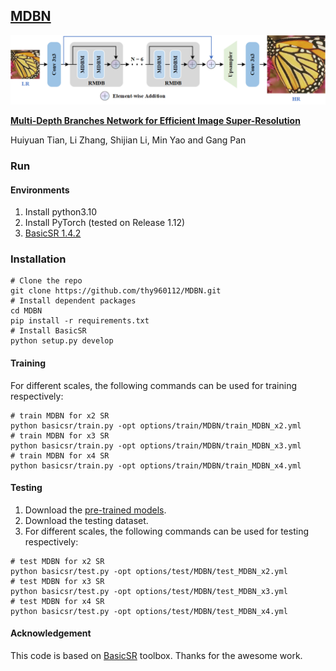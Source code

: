 ## **[MDBN](https://github.com/thy960112/MDBN)**

![Architecture](https://github.com/thy960112/MDBN/blob/main/architecture.png)

**[Multi-Depth Branches Network for Efficient Image Super-Resolution](https://arxiv.org/abs/2309.17334)**

Huiyuan Tian, Li Zhang, Shijian Li, Min Yao and Gang Pan

### Run

#### Environments

1. Install python3.10
2. Install PyTorch (tested on Release 1.12)
3. [BasicSR 1.4.2](https://github.com/XPixelGroup/BasicSR/blob/master/docs/INSTALL.md)

### Installation
```
# Clone the repo
git clone https://github.com/thy960112/MDBN.git
# Install dependent packages
cd MDBN
pip install -r requirements.txt
# Install BasicSR
python setup.py develop
```

#### Training

For different scales, the following commands can be used for training respectively:

```
# train MDBN for x2 SR
python basicsr/train.py -opt options/train/MDBN/train_MDBN_x2.yml
# train MDBN for x3 SR
python basicsr/train.py -opt options/train/MDBN/train_MDBN_x3.yml
# train MDBN for x4 SR
python basicsr/train.py -opt options/train/MDBN/train_MDBN_x4.yml
```

#### Testing

1. Download the [pre-trained models](https://github.com/thy960112/MDBN/tree/main/experiments/pretrained_models).
2. Download the testing dataset.
3. For different scales, the following commands can be used for testing respectively:

```
# test MDBN for x2 SR
python basicsr/test.py -opt options/test/MDBN/test_MDBN_x2.yml
# test MDBN for x3 SR
python basicsr/test.py -opt options/test/MDBN/test_MDBN_x3.yml
# test MDBN for x4 SR
python basicsr/test.py -opt options/test/MDBN/test_MDBN_x4.yml
```

#### Acknowledgement

This code is based on [BasicSR](https://github.com/XPixelGroup/BasicSR) toolbox. Thanks for the awesome work.
